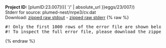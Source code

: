 **Project ID:** [plumID:23.007]({{ '/' | absolute_url }}eggs/23/007/)  
Stderr for source:  plumed-nest/nrpe3/cv.dat   
Download: [zipped raw stdout](cv.dat.plumed.stdout.txt.zip) - [zipped raw stderr](cv.dat.plumed.stderr.txt.zip) 
{% raw %}
<pre>
#! Only the first 1000 rows of the error file are shown below
#! To inspect the full error file, please download the zipped raw stderr file above
</pre>
{% endraw %}
